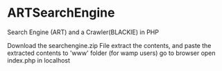 # ARTSearchEngine
Search Engine (ART) and a Crawler(BLACKIE) in PHP


Download the searchengine.zip File
extract the contents, and paste the extracted contents to 'www' folder (for wamp users)
go to browser open index.php in localhost 
